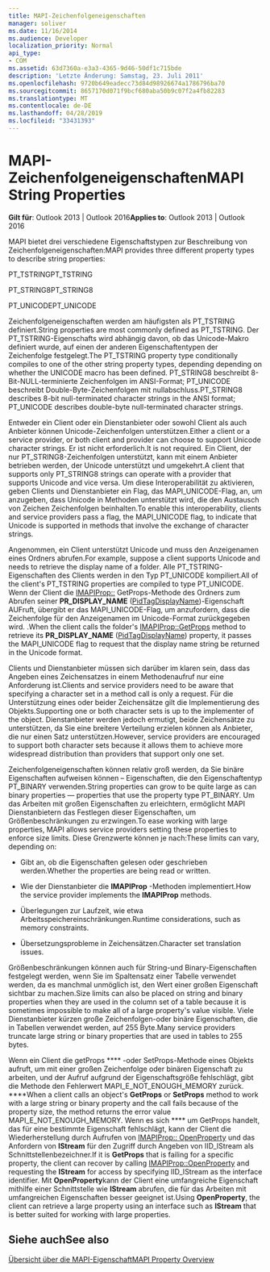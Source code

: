 ```yaml
---
title: MAPI-Zeichenfolgeneigenschaften
manager: soliver
ms.date: 11/16/2014
ms.audience: Developer
localization_priority: Normal
api_type:
- COM
ms.assetid: 63d7360a-e3a3-4365-9d46-50df1c715bde
description: 'Letzte Änderung: Samstag, 23. Juli 2011'
ms.openlocfilehash: 9720b649eadecc73d84d98926674a1786796ba70
ms.sourcegitcommit: 8657170d071f9bcf680aba50b9c07f2a4fb82283
ms.translationtype: MT
ms.contentlocale: de-DE
ms.lasthandoff: 04/28/2019
ms.locfileid: "33431393"
---
```

# <a name="mapi-string-properties"></a><span data-ttu-id="2bef5-103">MAPI-Zeichenfolgeneigenschaften</span><span class="sxs-lookup"><span data-stu-id="2bef5-103">MAPI String Properties</span></span>

  
  
<span data-ttu-id="2bef5-104">**Gilt für**: Outlook 2013 | Outlook 2016</span><span class="sxs-lookup"><span data-stu-id="2bef5-104">**Applies to**: Outlook 2013 | Outlook 2016</span></span> 
  
<span data-ttu-id="2bef5-105">MAPI bietet drei verschiedene Eigenschaftstypen zur Beschreibung von Zeichenfolgeneigenschaften:</span><span class="sxs-lookup"><span data-stu-id="2bef5-105">MAPI provides three different property types to describe string properties:</span></span>
  
<span data-ttu-id="2bef5-106">PT_TSTRING</span><span class="sxs-lookup"><span data-stu-id="2bef5-106">PT_TSTRING</span></span>
  
<span data-ttu-id="2bef5-107">PT_STRING8</span><span class="sxs-lookup"><span data-stu-id="2bef5-107">PT_STRING8</span></span>
  
<span data-ttu-id="2bef5-108">PT_UNICODE</span><span class="sxs-lookup"><span data-stu-id="2bef5-108">PT_UNICODE</span></span>
  
<span data-ttu-id="2bef5-109">Zeichenfolgeneigenschaften werden am häufigsten als PT_TSTRING definiert.</span><span class="sxs-lookup"><span data-stu-id="2bef5-109">String properties are most commonly defined as PT_TSTRING.</span></span> <span data-ttu-id="2bef5-110">Der PT_TSTRING-Eigenschafts wird abhängig davon, ob das Unicode-Makro definiert wurde, auf einen der anderen Eigenschaftentypen der Zeichenfolge festgelegt.</span><span class="sxs-lookup"><span data-stu-id="2bef5-110">The PT_TSTRING property type conditionally compiles to one of the other string property types, depending depending on whether the UNICODE macro has been defined.</span></span> <span data-ttu-id="2bef5-111">PT_STRING8 beschreibt 8-Bit-NULL-terminierte Zeichenfolgen im ANSI-Format; PT_UNICODE beschreibt Double-Byte-Zeichenfolgen mit nullabschluss.</span><span class="sxs-lookup"><span data-stu-id="2bef5-111">PT_STRING8 describes 8-bit null-terminated character strings in the ANSI format; PT_UNICODE describes double-byte null-terminated character strings.</span></span> 
  
<span data-ttu-id="2bef5-112">Entweder ein Client oder ein Dienstanbieter oder sowohl Client als auch Anbieter können Unicode-Zeichenfolgen unterstützen.</span><span class="sxs-lookup"><span data-stu-id="2bef5-112">Either a client or a service provider, or both client and provider can choose to support Unicode character strings.</span></span> <span data-ttu-id="2bef5-113">Er ist nicht erforderlich.</span><span class="sxs-lookup"><span data-stu-id="2bef5-113">It is not required.</span></span> <span data-ttu-id="2bef5-114">Ein Client, der nur PT_STRING8-Zeichenfolgen unterstützt, kann mit einem Anbieter betrieben werden, der Unicode unterstützt und umgekehrt.</span><span class="sxs-lookup"><span data-stu-id="2bef5-114">A client that supports only PT_STRING8 strings can operate with a provider that supports Unicode and vice versa.</span></span> <span data-ttu-id="2bef5-115">Um diese Interoperabilität zu aktivieren, geben Clients und Dienstanbieter ein Flag, das MAPI_UNICODE-Flag, an, um anzugeben, dass Unicode in Methoden unterstützt wird, die den Austausch von Zeichen Zeichenfolgen beinhalten.</span><span class="sxs-lookup"><span data-stu-id="2bef5-115">To enable this interoperability, clients and service providers pass a flag, the MAPI_UNICODE flag, to indicate that Unicode is supported in methods that involve the exchange of character strings.</span></span> 
  
<span data-ttu-id="2bef5-116">Angenommen, ein Client unterstützt Unicode und muss den Anzeigenamen eines Ordners abrufen.</span><span class="sxs-lookup"><span data-stu-id="2bef5-116">For example, suppose a client supports Unicode and needs to retrieve the display name of a folder.</span></span> <span data-ttu-id="2bef5-117">Alle PT_TSTRING-Eigenschaften des Clients werden in den Typ PT_UNICODE kompiliert.</span><span class="sxs-lookup"><span data-stu-id="2bef5-117">All of the client's PT_TSTRING properties are compiled to type PT_UNICODE.</span></span> <span data-ttu-id="2bef5-118">Wenn der Client die [IMAPIProp::](imapiprop-getprops.md) GetProps-Methode des Ordners zum Abrufen seiner **PR_DISPLAY_NAME** ([PidTagDisplayName](pidtagdisplayname-canonical-property.md))-Eigenschaft AUFruft, übergibt er das MAPI_UNICODE-Flag, um anzufordern, dass die Zeichenfolge für den Anzeigenamen im Unicode-Format zurückgegeben wird. .</span><span class="sxs-lookup"><span data-stu-id="2bef5-118">When the client calls the folder's [IMAPIProp::GetProps](imapiprop-getprops.md) method to retrieve its **PR_DISPLAY_NAME** ([PidTagDisplayName](pidtagdisplayname-canonical-property.md)) property, it passes the MAPI_UNICODE flag to request that the display name string be returned in the Unicode format.</span></span> 
  
<span data-ttu-id="2bef5-119">Clients und Dienstanbieter müssen sich darüber im klaren sein, dass das Angeben eines Zeichensatzes in einem Methodenaufruf nur eine Anforderung ist.</span><span class="sxs-lookup"><span data-stu-id="2bef5-119">Clients and service providers need to be aware that specifying a character set in a method call is only a request.</span></span> <span data-ttu-id="2bef5-120">Für die Unterstützung eines oder beider Zeichensätze gilt die Implementierung des Objekts.</span><span class="sxs-lookup"><span data-stu-id="2bef5-120">Supporting one or both character sets is up to the implementer of the object.</span></span> <span data-ttu-id="2bef5-121">Dienstanbieter werden jedoch ermutigt, beide Zeichensätze zu unterstützen, da Sie eine breitere Verteilung erzielen können als Anbieter, die nur einen Satz unterstützen.</span><span class="sxs-lookup"><span data-stu-id="2bef5-121">However, service providers are encouraged to support both character sets because it allows them to achieve more widespread distribution than providers that support only one set.</span></span> 
  
<span data-ttu-id="2bef5-122">Zeichenfolgeneigenschaften können relativ groß werden, da Sie binäre Eigenschaften aufweisen können – Eigenschaften, die den Eigenschaftentyp PT_BINARY verwenden.</span><span class="sxs-lookup"><span data-stu-id="2bef5-122">String properties can grow to be quite large as can binary properties — properties that use the property type PT_BINARY.</span></span> <span data-ttu-id="2bef5-123">Um das Arbeiten mit großen Eigenschaften zu erleichtern, ermöglicht MAPI Dienstanbietern das Festlegen dieser Eigenschaften, um Größenbeschränkungen zu erzwingen.</span><span class="sxs-lookup"><span data-stu-id="2bef5-123">To ease working with large properties, MAPI allows service providers setting these properties to enforce size limits.</span></span> <span data-ttu-id="2bef5-124">Diese Grenzwerte können je nach:</span><span class="sxs-lookup"><span data-stu-id="2bef5-124">These limits can vary, depending on:</span></span>
  
- <span data-ttu-id="2bef5-125">Gibt an, ob die Eigenschaften gelesen oder geschrieben werden.</span><span class="sxs-lookup"><span data-stu-id="2bef5-125">Whether the properties are being read or written.</span></span>
    
- <span data-ttu-id="2bef5-126">Wie der Dienstanbieter die **IMAPIProp** -Methoden implementiert.</span><span class="sxs-lookup"><span data-stu-id="2bef5-126">How the service provider implements the **IMAPIProp** methods.</span></span> 
    
- <span data-ttu-id="2bef5-127">Überlegungen zur Laufzeit, wie etwa Arbeitsspeichereinschränkungen.</span><span class="sxs-lookup"><span data-stu-id="2bef5-127">Runtime considerations, such as memory constraints.</span></span>
    
- <span data-ttu-id="2bef5-128">Übersetzungsprobleme in Zeichensätzen.</span><span class="sxs-lookup"><span data-stu-id="2bef5-128">Character set translation issues.</span></span> 
    
<span data-ttu-id="2bef5-129">Größenbeschränkungen können auch für String-und Binary-Eigenschaften festgelegt werden, wenn Sie im Spaltensatz einer Tabelle verwendet werden, da es manchmal unmöglich ist, den Wert einer großen Eigenschaft sichtbar zu machen.</span><span class="sxs-lookup"><span data-stu-id="2bef5-129">Size limits can also be placed on string and binary properties when they are used in the column set of a table because it is sometimes impossible to make all of a large property's value visible.</span></span> <span data-ttu-id="2bef5-130">Viele Dienstanbieter kürzen große Zeichenfolgen-oder binäre Eigenschaften, die in Tabellen verwendet werden, auf 255 Byte.</span><span class="sxs-lookup"><span data-stu-id="2bef5-130">Many service providers truncate large string or binary properties that are used in tables to 255 bytes.</span></span> 
  
<span data-ttu-id="2bef5-131">Wenn ein Client die getProps \*\*\*\* -oder SetProps-Methode eines Objekts aufruft, um mit einer großen Zeichenfolge oder binären Eigenschaft zu arbeiten, und der Aufruf aufgrund der Eigenschaftsgröße fehlschlägt, gibt die Methode den Fehlerwert MAPI_E_NOT_ENOUGH_MEMORY zurück. \*\*\*\*</span><span class="sxs-lookup"><span data-stu-id="2bef5-131">When a client calls an object's **GetProps** or **SetProps** method to work with a large string or binary property and the call fails because of the property size, the method returns the error value MAPI_E_NOT_ENOUGH_MEMORY.</span></span> <span data-ttu-id="2bef5-132">Wenn es sich \*\*\*\* um GetProps handelt, das für eine bestimmte Eigenschaft fehlschlägt, kann der Client die Wiederherstellung durch Aufrufen von [IMAPIProp:: OpenProperty](imapiprop-openproperty.md) und das Anfordern von **IStream** für den Zugriff durch Angeben von IID_IStream als Schnittstellenbezeichner.</span><span class="sxs-lookup"><span data-stu-id="2bef5-132">If it is **GetProps** that is failing for a specific property, the client can recover by calling [IMAPIProp::OpenProperty](imapiprop-openproperty.md) and requesting the **IStream** for access by specifying IID_IStream as the interface identifier.</span></span> <span data-ttu-id="2bef5-133">Mit **OpenProperty**kann der Client eine umfangreiche Eigenschaft mithilfe einer Schnittstelle wie **IStream** abrufen, die für das Arbeiten mit umfangreichen Eigenschaften besser geeignet ist.</span><span class="sxs-lookup"><span data-stu-id="2bef5-133">Using **OpenProperty**, the client can retrieve a large property using an interface such as **IStream** that is better suited for working with large properties.</span></span> 
  
## <a name="see-also"></a><span data-ttu-id="2bef5-134">Siehe auch</span><span class="sxs-lookup"><span data-stu-id="2bef5-134">See also</span></span>



[<span data-ttu-id="2bef5-135">Übersicht über die MAPI-Eigenschaft</span><span class="sxs-lookup"><span data-stu-id="2bef5-135">MAPI Property Overview</span></span>](mapi-property-overview.md)

